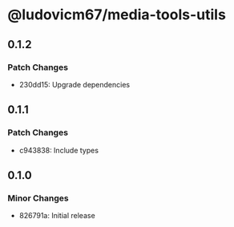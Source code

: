 # @ludovicm67/media-tools-utils

## 0.1.2

### Patch Changes

- 230dd15: Upgrade dependencies

## 0.1.1

### Patch Changes

- c943838: Include types

## 0.1.0

### Minor Changes

- 826791a: Initial release
